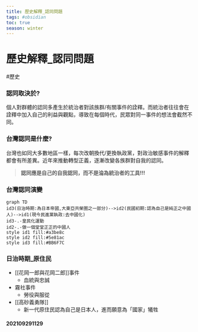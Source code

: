```yaml
---
title: 歷史解釋_認同問題
tags: #obsidian 
toc: true
season: winter
---
```

# 歷史解釋_認同問題
#歷史
### 認同取決於?
個人對群體的認同多產生於統治者對該族群/有關事件的詮釋。而統治者往往會在詮釋中加入自己的利益與觀點，導致在每個時代，民眾對同一事件的想法會截然不同。
### 台灣認同是什麼?
台灣也如同大多數地區一樣，每次改朝換代/更換執政黨，對政治敏感事件的解釋都會有所差異。近年來推動轉型正義，逐漸改變各族群對自我的認同。
>**認同應是自己的自我認同，而不是淪為統治者的工具!!!**
### 台灣認同演變
```mermaid
graph TD
id3(日治時期:為日本帝國,大東亞共榮圈之一部分)-->id2(民國初期:認為自己是純正之中國人)-->id1(現今民進黨執政:去中國化)
id3-.-皇民化運動
id2-.-做一個堂堂正正的中國人
style id1 fill:#a3be8c
style id2 fill:#5e81ac
style id3 fill:#BB6F7C
```
### 日治時期_原住民
- [[花岡一郎與花岡二郎]]事件
	- 血統與忠誠
- 霧社事件
	- 勞役與服從
- [[高砂義勇隊]]
	- 新一代原住民認為自己是日本人，進而願意為「國家」犧牲

#### 202109291129